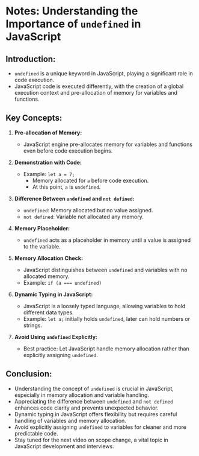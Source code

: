 # Notes: Understanding the Importance of `undefined` in JavaScript

## Introduction:
- `undefined` is a unique keyword in JavaScript, playing a significant role in code execution.
- JavaScript code is executed differently, with the creation of a global execution context and pre-allocation of memory for variables and functions.

## Key Concepts:
1. **Pre-allocation of Memory:**
   - JavaScript engine pre-allocates memory for variables and functions even before code execution begins.

2. **Demonstration with Code:**
   - Example: `let a = 7;`
     - Memory allocated for `a` before code execution.
     - At this point, `a` is `undefined`.

3. **Difference Between `undefined` and `not defined`:**
   - `undefined`: Memory allocated but no value assigned.
   - `not defined`: Variable not allocated any memory.

4. **Memory Placeholder:**
   - `undefined` acts as a placeholder in memory until a value is assigned to the variable.

5. **Memory Allocation Check:**
   - JavaScript distinguishes between `undefined` and variables with no allocated memory.
   - Example: `if (a === undefined)`

6. **Dynamic Typing in JavaScript:**
   - JavaScript is a loosely typed language, allowing variables to hold different data types.
   - Example: `let a;` initially holds `undefined`, later can hold numbers or strings.

7. **Avoid Using `undefined` Explicitly:**
   - Best practice: Let JavaScript handle memory allocation rather than explicitly assigning `undefined`.

## Conclusion:
- Understanding the concept of `undefined` is crucial in JavaScript, especially in memory allocation and variable handling.
- Appreciating the difference between `undefined` and `not defined` enhances code clarity and prevents unexpected behavior.
- Dynamic typing in JavaScript offers flexibility but requires careful handling of variables and memory allocation.
- Avoid explicitly assigning `undefined` to variables for cleaner and more predictable code.
- Stay tuned for the next video on scope change, a vital topic in JavaScript development and interviews.
